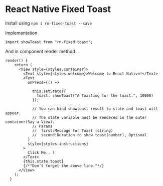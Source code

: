# React Native Fixed Toast

Install using
`npm i rn-fixed-toast --save`

Implementation
    
    import showToast from "rn-fixed-toast";

And in component render method .. 

    render() {
        return (
          <View style={styles.container}>
            <Text style={styles.welcome}>Welcome to React Native!</Text>
            <Text
              onPress={() =>
                
                this.setState({
                  toast: showToast("A Toasting for the toast.", 10000)
                });
                
                // You can bind showtoast result to state and toast will appear.
                // The state variable must be rendered in the outer container(Say a View).
                // Params
                //  first:Message for Toast (string)
                //  second:Duration to show toast(number), Optional
              }
              style={styles.instructions}
            >
              Click Me.. !
            </Text>
            {this.state.toast}
            {/*"Don't forget the above line."*/}
          </View>
        );
      }

